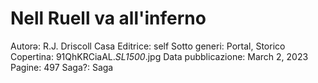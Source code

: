 # Nell Ruell va all'inferno

Autorə: R.J. Driscoll
Casa Editrice: self
Sotto generi: Portal, Storico
Copertina: 91QhKRCiaAL._SL1500_.jpg
Data pubblicazione: March 2, 2023
Pagine: 497
Saga?: Saga